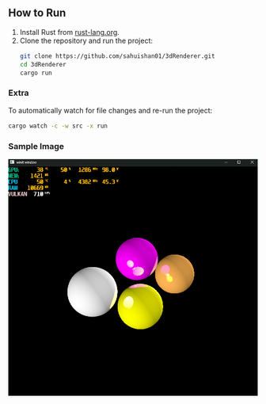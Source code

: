## How to Run

1. Install Rust from [rust-lang.org](https://www.rust-lang.org/tools/install).
2. Clone the repository and run the project:
    ```bash
    git clone https://github.com/sahuishan01/3dRenderer.git
    cd 3dRenderer
    cargo run
    ```

### Extra

To automatically watch for file changes and re-run the project:

```bash
cargo watch -c -w src -x run
```


### Sample Image
![image](assets/sample.png?raw=True)
